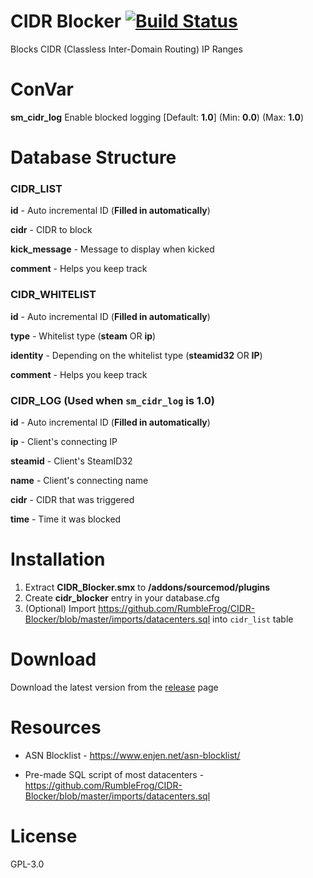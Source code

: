 # CIDR Blocker [![Build Status](https://travis-ci.org/RumbleFrog/CIDR-Blocker.svg?branch=master)](https://travis-ci.org/RumbleFrog/CIDR-Blocker)
Blocks CIDR (Classless Inter-Domain Routing) IP Ranges

# ConVar

**sm_cidr_log** Enable blocked logging [Default: **1.0**] (Min: **0.0**) (Max: **1.0**)

# Database Structure

### CIDR_LIST

**id** - Auto incremental ID (**Filled in automatically**)

**cidr** - CIDR to block

**kick_message** - Message to display when kicked

**comment** - Helps you keep track

### CIDR_WHITELIST

**id** - Auto incremental ID (**Filled in automatically**)

**type** - Whitelist type (**steam** OR **ip**)

**identity** - Depending on the whitelist type (**steamid32** OR **IP**)

**comment** - Helps you keep track

### CIDR_LOG (Used when `sm_cidr_log` is **1.0**)

**id** - Auto incremental ID (**Filled in automatically**)

**ip** - Client's connecting IP

**steamid** - Client's SteamID32

**name** - Client's connecting name

**cidr** - CIDR that was triggered

**time** - Time it was blocked

# Installation

1. Extract **CIDR_Blocker.smx** to **/addons/sourcemod/plugins**
2. Create **cidr_blocker** entry in your database.cfg
3. (Optional) Import https://github.com/RumbleFrog/CIDR-Blocker/blob/master/imports/datacenters.sql into `cidr_list` table


# Download 

Download the latest version from the [release](https://github.com/RumbleFrog/CIDR-Blocker/releases) page

# Resources

- ASN Blocklist - https://www.enjen.net/asn-blocklist/

- Pre-made SQL script of most datacenters - https://github.com/RumbleFrog/CIDR-Blocker/blob/master/imports/datacenters.sql

# License

GPL-3.0
